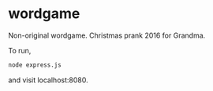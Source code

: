 # wordgame
Non-original wordgame. Christmas prank 2016 for Grandma.

To run,

```bash
node express.js
```

and visit localhost:8080.

